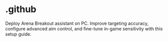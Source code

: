 # .github
Deploy Arena Breakout assistant on PC. Improve targeting accuracy, configure advanced aim control, and fine-tune in-game sensitivity with this setup guide.
